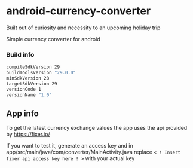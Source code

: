 # android-currency-converter

Built out of curiosity and necessity to an upcoming holiday trip

Simple currency converter for android

### Build info

```sh
compileSdkVersion 29
buildToolsVersion "29.0.0"
minSdkVersion 28
targetSdkVersion 29
versionCode 1
versionName "1.0"
```

## App info

To get the latest currency exchange values the app uses the api provided by https://fixer.io/

If you want to test it, generate an access key and in app/src/main/java/com/converter/MainActivity.java replace `< ! Insert fixer api access key here ! >` with your actual key
